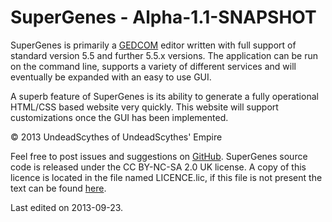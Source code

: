 # SuperGenes - Alpha-1.1-SNAPSHOT #

SuperGenes is primarily a [GEDCOM](http://en.wikipedia.org/wiki/GEDCOM) editor
written with full support of standard version 5.5 and further 5.5.x versions. The
application can be run on the command line, supports a variety of different
services and will eventually be expanded with an easy to use GUI.

A superb feature of SuperGenes is its ability to generate a fully operational
HTML/CSS based website very quickly. This website will support customizations
once the GUI has been implemented.

&copy; 2013 UndeadScythes of UndeadScythes' Empire

Feel free to post issues and suggestions on [GitHub](https://github.com/UndeadScythes/SuperGenes).
SuperGenes source code is released under the CC BY-NC-SA 2.0 UK license.
A copy of this licence is located in the file named LICENCE.lic, if this file is
not present the text can be found [here](http://creativecommons.org/licenses/by-nc-sa/2.0/uk/legalcode).

Last edited on 2013-09-23.
